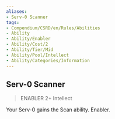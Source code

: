 ```yaml
---
aliases:
- Serv-0 Scanner
tags:
- Compendium/CSRD/en/Rules/Abilities
- Ability
- Ability/Enabler
- Ability/Cost/2
- Ability/Tier/Mid
- Ability/Pool/Intellect
- Ability/Categories/Information
---
```


  
## Serv-0 Scanner  
>ENABLER 2+  Intellect  
  
Your Serv-0 gains the Scan ability. Enabler.